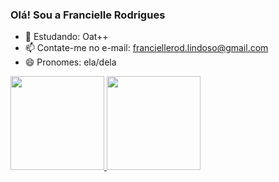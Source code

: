 ### Olá! Sou a Francielle Rodrigues
<!--
- 🔭 I’m currently working on ... -->
- 🌱 Estudando: Oat++
- 📫 Contate-me no e-mail: franciellerod.lindoso@gmail.com
- 😄 Pronomes: ela/dela

<div>
     <a href="https://github.com/franciellerl">
     <img height="150cm" src="https://github-readme-stats.vercel.app/api?username=franciellerl&show_icons=true&hide=prs&theme=merko"/>
     <img height="150cm" src="https://github-readme-stats.vercel.app/api/top-langs/?username=franciellerl&layout=compact&lang_count=16&&theme=merko"/>
</div>
